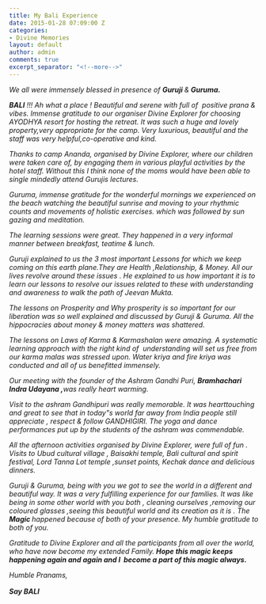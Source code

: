 ```yaml
---
title: My Bali Experience
date: 2015-01-28 07:09:00 Z
categories:
- Divine Memories
layout: default
author: admin
comments: true
excerpt_separator: "<!--more-->"
---
```


<p><i>We all were immensely blessed in presence of </i><b><i>Guruji </i></b><i>&amp;</i><b><i> Guruma.</i></b></p><!--more-->
<p><b><i>BALI</i></b><i> !!! Ah what a place ! Beautiful and serene with full of  positive prana &amp; vibes. </i><i>Immense gratitude to our organiser Divine Explorer for choosing AYODHYA resort </i><i>for hosting the retreat. It was such a huge and lovely property,very appropriate for the camp. Very luxurious, </i><i>beautiful and the staff was very helpful,co-operative and kind.</i></p>
<p><i>Thanks to camp Ananda, organised by Divine Explorer, where our children were taken care of, by engaging them in various playful activities </i><i>by the hotel staff. Without this I think none of the moms would have been able to single mindedly attend Gurujis </i><i>lectures.</i></p>
<p><i>Guruma, immense gratitude for the wonderful mornings we experienced on the beach watching the beautiful sunrise </i><i>and moving to your rhythmic counts and movements of holistic exercises. which was followed by sun gazing and meditation.</i></p>
<p><i>The learning sessions were great. They happened in a very informal manner between breakfast, teatime &amp; lunch.</i></p>
<p><i>Guruji explained to us the 3 most important Lessons for which we keep coming on this earth plane.They are Health ,Relationship, </i><i>&amp; Money. All our lives revolve around these issues . He explained to us how important it is to learn our lessons to resolve </i><i>our issues related to these with understanding and awareness to walk the path of Jeevan Mukta.</i></p>
<p><i>The lessons on Prosperity and Why prosperity is so important for our liberation was so well explained and discussed </i><i>by Guruji &amp; Guruma. All the hippocracies about money &amp; money matters was shattered.</i></p>
<p><i>The lessons on Laws of Karma &amp; Karmashalan were amazing. A systematic learning approach with the right kind of </i><i> understanding will set us free from our karma malas was stressed upon. Water kriya and fire kriya was conducted and </i><i>all of us benefitted immensely.</i></p>
<p><i>Our meeting with the founder of the Ashram Gandhi Puri, </i><b><i>Bramhachari Indra Udayana ,</i></b><i>was really heart warming.</i></p>
<p><i> Visit to the ashram Gandhipuri was really memorable. It was hearttouching and great to see that in today"s world </i><i>far away from India people still appreciate , respect &amp; follow GANDHIGIRI. The yoga and dance performances </i><i>put up by the students of the ashram was commendable.</i></p>
<p><i>All the afternoon activities organised by Divine Explorer, were full of fun . Visits to Ubud cultural village , Baisakhi temple, Bali cultural and </i><i>spirit festival, Lord Tanna Lot temple ,sunset points, Kechak dance and delicious dinners.</i></p>
<p><i>Guruji &amp; Guruma, being with you we got to see the world in a different and beautiful way. It was a very fulfilling </i><i>experience for our families. It was like being in some other world with you both , cleaning ourselves ,removing </i><i>our coloured glasses ,seeing this beautiful world and its creation as it is . The </i><b><i>Magic </i></b><i>happened because of both </i><i>of your presence. My humble gratitude to both of you.</i></p>
<p><i>Gratitude to Divine Explorer and all the participants from all over the world, who have now become my extended </i><i>Family.</i><strong><i> Hope this magic keeps happening again and again and I  become a part of this magic always.</i></strong></p>
<p><i>Humble Pranams,</i></p>
<p><strong style="line-height: 1.5;"><i>Say BALI</i></strong></p>
